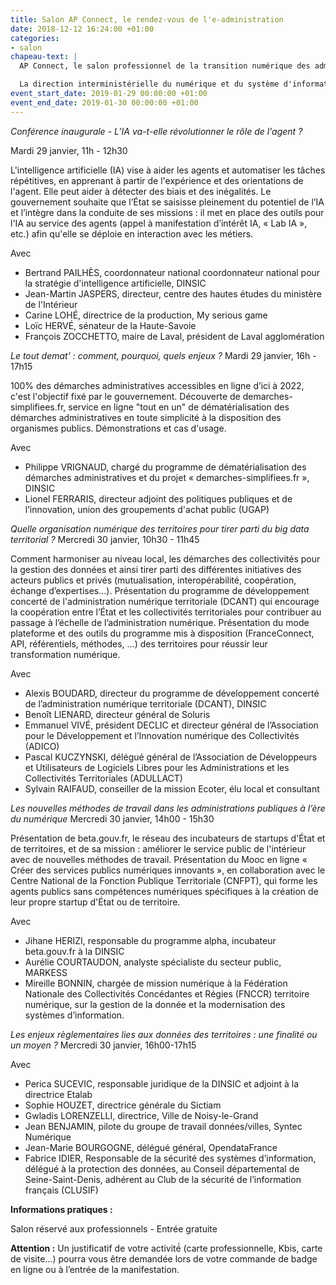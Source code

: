 ```yaml
---
title: Salon AP Connect, le rendez-vous de l'e-administration
date: 2018-12-12 16:24:00 +01:00
categories:
- salon
chapeau-text: |
  AP Connect, le salon professionnel de la transition numérique des administrations publiques, se tiendra les 29 et 30 janvier prochain à Paris. À cette occasion, agents publics, éditeurs de solutions numériques et startups se réuniront à Paris pour échanger, débattre et trouver des solutions aux enjeux numériques des administrations centrales et des collectivités territoriales.

  La direction interministérielle du numérique et du système d'information et de communication de l'État (DINSIC) est partenaire de cet évènement.
event_start_date: 2019-01-29 00:00:00 +01:00
event_end_date: 2019-01-30 00:00:00 +01:00
---
```


*Conférence inaugurale - L’IA va-t-elle révolutionner le rôle de l'agent ?*

Mardi 29 janvier, 11h - 12h30

L'intelligence artificielle (IA) vise à aider les agents et automatiser les tâches répétitives, en apprenant à partir de l'expérience et des orientations de l'agent. Elle peut aider à détecter des biais et des inégalités. Le gouvernement souhaite que l’État se saisisse pleinement du potentiel de l’IA et l’intègre dans la conduite de ses missions : il met en place des outils pour l'IA au service des agents (appel à manifestation d’intérêt IA, « Lab IA », etc.) afin qu'elle se déploie en interaction avec les métiers. 

Avec 

* Bertrand PAILHÈS, coordonnateur national coordonnateur national pour la stratégie d'intelligence artificielle, DINSIC
* Jean-Martin JASPERS, directeur, centre des hautes études du ministère de l'Intérieur 
* Carine LOHÉ, directrice de la production, My serious game 
* Loïc HERVÉ, sénateur de la Haute-Savoie 
* François ZOCCHETTO, maire de Laval, président de Laval agglomération 

*Le tout demat’ : comment, pourquoi, quels enjeux ?*
Mardi 29 janvier, 16h - 17h15

100% des démarches administratives accessibles en ligne d’ici à 2022, c'est l'objectif fixé par le gouvernement. Découverte de demarches-simplifiees.fr, service en ligne "tout en un" de dématérialisation des démarches administratives en toute simplicité à la disposition des organismes publics. Démonstrations et cas d'usage.

Avec 
* Philippe VRIGNAUD, chargé du programme de dématérialisation des démarches administratives et du projet « demarches-simplifiees.fr », DINSIC
* Lionel FERRARIS, directeur adjoint des politiques publiques et de l’innovation, union des groupements d'achat public (UGAP)

*Quelle organisation numérique des territoires pour tirer parti du big data territorial ?*
Mercredi 30 janvier, 10h30 - 11h45

Comment harmoniser au niveau local, les démarches des collectivités pour la gestion des données et ainsi tirer parti des différentes initiatives des acteurs publics et privés (mutualisation, interopérabilité, coopération, échange d’expertises…).
Présentation du programme de développement concerté de l'administration numérique territoriale (DCANT) qui encourage la coopération entre l’État et les collectivités territoriales pour contribuer au passage à l’échelle de l’administration numérique. 
Présentation du mode plateforme et des outils du programme mis à disposition (FranceConnect, API, référentiels, méthodes, …) des territoires pour réussir leur transformation numérique.

Avec 
* Alexis BOUDARD, directeur du programme de développement concerté de l’administration numérique territoriale (DCANT), DINSIC
* Benoît LIENARD, directeur général de Soluris 
* Emmanuel VIVÉ, président DECLIC et directeur général de l’Association pour le Développement et l’Innovation numérique des Collectivités (ADICO) 
* Pascal KUCZYNSKI, délégué général de l’Association de Développeurs et Utilisateurs de Logiciels Libres pour les Administrations et les Collectivités Territoriales (ADULLACT)
* Sylvain RAIFAUD, conseiller de la mission Ecoter, élu local et consultant


*Les nouvelles méthodes de travail dans les administrations publiques à l’ère du numérique*
Mercredi 30 janvier, 14h00 - 15h30

Présentation de beta.gouv.fr, le réseau des incubateurs de startups d'État et de territoires, et de sa mission : améliorer le service public de l'intérieur avec de nouvelles méthodes de travail. Présentation du Mooc en ligne « Créer des services publics numériques innovants », en collaboration avec le Centre National de la Fonction Publique Territoriale (CNFPT), qui forme les agents publics sans compétences numériques spécifiques à la création de leur propre startup d'État ou de territoire.

Avec

* Jihane HERIZI, responsable du programme alpha, incubateur beta.gouv.fr à la DINSIC
* Aurélie COURTAUDON, analyste spécialiste du secteur public, MARKESS
* Mireille BONNIN, chargée de mission numérique à la Fédération Nationale des Collectivités Concédantes et Régies (FNCCR) territoire numérique, sur la gestion de la donnée et la modernisation des systèmes d’information.



*Les enjeux règlementaires lies aux données des territoires : une finalité ou un moyen ?*
Mercredi 30 janvier, 16h00-17h15 

Avec
* Perica SUCEVIC, responsable juridique de la DINSIC et adjoint à la directrice Etalab 
* Sophie HOUZET, directrice générale du Sictiam 
* Gwladis LORENZELLI, directrice, Ville de Noisy-le-Grand 
* Jean BENJAMIN, pilote du groupe de travail données/villes, Syntec Numérique
* Jean-Marie BOURGOGNE, délégué général, OpendataFrance 
* Fabrice IDIER, Responsable de la sécurité des systèmes d’information, délégué à la protection des données, au Conseil départemental de Seine-Saint-Denis, adhérent au Club de la sécurité de l’information français (CLUSIF)


**Informations pratiques :**

Salon réservé aux professionnels - Entrée gratuite

**Attention :** Un justificatif de votre activité́ (carte professionnelle, Kbis, carte de visite…) pourra vous être demandée lors de votre commande de badge en ligne ou à l’entrée de la manifestation.
